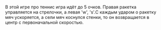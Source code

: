 В этой игре про теннис игра идёт до 5 очков. Правая ракетка управляется на стрелочки, а левая 'w', 's'.С каждым ударом о ракетку мяч ускоряется, а сели мяч коснулся стенки, то он возвращается в центр с первоначальной скоростью.
